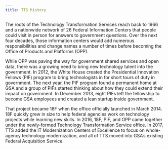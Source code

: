 ```yaml
---
title: TTS history
---
```


The roots of the Technology Transformation Services reach back to 1966 and a nationwide network of 26 Federal Information Centers that people could visit in person for answers to government questions. Over the next four decades, those information centers would add numerous responsibilities and change names a number of times before becoming the Office of Products and Platforms (OPP).

While OPP was paving the way for government shared services and open data, there was a growing need to bring new technology talent into the government. In 2012, the White House created the Presidential Innovation Fellows (PIF) program to bring technologists in for short tours of duty in government. The next year, the PIF program found a permanent home at GSA and a group of PIFs started thinking about how they could extend their impact on government. In December 2013, eight PIFs left the fellowship to become GSA employees and created a lean startup inside government.

That project became 18F when the office officially launched in March 2014. 18F quickly grew in size to help federal agencies work on technology projects while learning new skills. In 2016, 18F, PIF, and OPP came together under the newly-formed Technology Transformation Service office. In 2017, TTS added the IT Modernization Centers of Excellence to focus on whole-agency technology modernization, and all of TTS moved into GSA’s existing Federal Acquisition Service.

